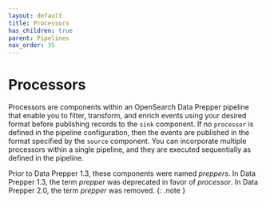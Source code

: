 ```yaml
---
layout: default
title: Processors
has_children: true
parent: Pipelines
nav_order: 35
---
```


# Processors

Processors are components within an OpenSearch Data Prepper pipeline that enable you to filter, transform, and enrich events using your desired format before publishing records to the `sink` component. If no `processor` is defined in the pipeline configuration, then the events are published in the format specified by the `source` component. You can incorporate multiple processors within a single pipeline, and they are executed sequentially as defined in the pipeline.

Prior to Data Prepper 1.3, these components were named *preppers*. In Data Prepper 1.3, the term *prepper* was deprecated in favor of *processor*. In Data Prepper 2.0, the term *prepper* was removed.
{: .note }


